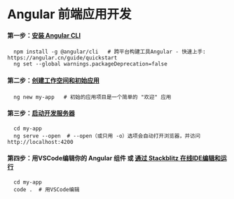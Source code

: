 # Angular 前端应用开发

####   第一步：[安装 Angular CLI](https://angular.cn/guide/quickstart#step-1-install-the-angular-cli)

~~~
  npm install -g @angular/cli   # 跨平台构建工具Angular - 快速上手: https://angular.cn/guide/quickstart
  ng set --global warnings.packageDeprecation=false
~~~

####   第二步：[创建工作空间和初始应用](https://angular.cn/guide/quickstart#step-2-create-a-workspace-and-initial-application)

~~~
  ng new my-app   # 初始的应用项目是一个简单的 "欢迎" 应用
~~~

####   第三步：[启动开发服务器](https://angular.cn/guide/quickstart#step-3-serve-the-application)

~~~
  cd my-app
  ng serve --open  # --open（或只用 -o）选项会自动打开浏览器，并访问 http://localhost:4200
~~~

####   第四步：用VSCode编辑你的 Angular 组件 或 [通过 Stackblitz 在线IDE编辑和运行](http://www.stackblitz.com/)

~~~
  cd my-app
  code .  # 用VSCode编辑
~~~

